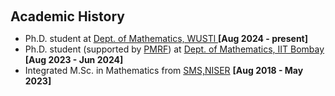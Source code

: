 <h1 id="Academic History"></h1>

<h2 style="margin: 60px 0px 10px;">Academic History</h2>
<ul>
  
<li> Ph.D. student at <a href = "https://math.wustl.edu"> Dept. of Mathematics, WUSTl </a> <strong>[Aug 2024 - present]</strong></li>
<li> Ph.D. student (supported by <a href = "https://www.pmrf.in">PMRF</a>) at <a href = "https://www.math.iitb.ac.in"> Dept. of Mathematics, IIT Bombay </a> <strong>[Aug 2023 - Jun 2024]</strong> </li>
<li>Integrated M.Sc. in Mathematics from <a href = "https://oldsite.niser.ac.in/sms/">SMS,NISER</a> <strong> [Aug 2018 - May 2023] </strong></li>

</ul>
